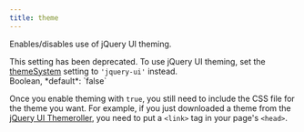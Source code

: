 ```yaml
---
title: theme
---
```


Enables/disables use of jQuery UI theming.

<div class='removed-notice'>
This setting has been deprecated. To use jQuery UI theming, set the <a href='themeSystem'>themeSystem</a> setting to <code>'jquery-ui'</code> instead.
</div>

<div class='spec' markdown='1'>
Boolean, *default*: `false`
</div>

Once you enable theming with `true`, you still need to include the CSS file for the
theme you want. For example, if you just downloaded a theme from the
[jQuery UI Themeroller](https://jqueryui.com/themeroller/), you need to put a `<link>`
tag in your page's `<head>`.
